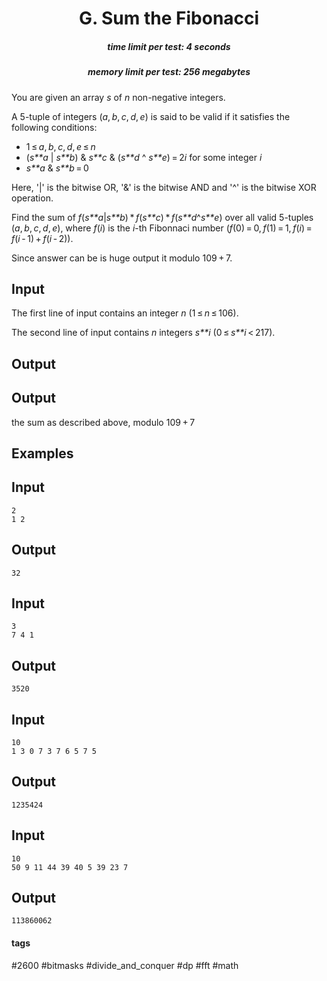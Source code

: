 <h1 style='text-align: center;'> G. Sum the Fibonacci</h1>

<h5 style='text-align: center;'>time limit per test: 4 seconds</h5>
<h5 style='text-align: center;'>memory limit per test: 256 megabytes</h5>

You are given an array *s* of *n* non-negative integers.

A 5-tuple of integers (*a*, *b*, *c*, *d*, *e*) is said to be valid if it satisfies the following conditions: 

* 1 ≤ *a*, *b*, *c*, *d*, *e* ≤ *n*
* (*s**a* | *s**b*) & *s**c* & (*s**d* ^ *s**e*) = 2*i* for some integer *i*
* *s**a* & *s**b* = 0

Here, '|' is the bitwise OR, '&' is the bitwise AND and '^' is the bitwise XOR operation.

Find the sum of *f*(*s**a*|*s**b*) * *f*(*s**c*) * *f*(*s**d*^*s**e*) over all valid 5-tuples (*a*, *b*, *c*, *d*, *e*), where *f*(*i*) is the *i*-th Fibonnaci number (*f*(0) = 0, *f*(1) = 1, *f*(*i*) = *f*(*i* - 1) + *f*(*i* - 2)).

Since answer can be is huge output it modulo 109 + 7.

## Input

The first line of input contains an integer *n* (1 ≤ *n* ≤ 106).

The second line of input contains *n* integers *s**i* (0 ≤ *s**i* < 217).

## Output

## Output

 the sum as described above, modulo 109 + 7

## Examples

## Input


```
2  
1 2  

```
## Output


```
32  

```
## Input


```
3  
7 4 1  

```
## Output


```
3520  

```
## Input


```
10  
1 3 0 7 3 7 6 5 7 5  

```
## Output


```
1235424  

```
## Input


```
10  
50 9 11 44 39 40 5 39 23 7  

```
## Output


```
113860062  

```


#### tags 

#2600 #bitmasks #divide_and_conquer #dp #fft #math 
